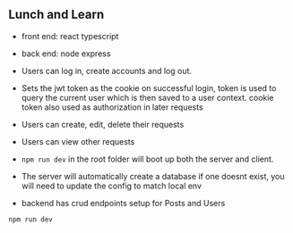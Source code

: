 ## Lunch and Learn

- front end: react typescript
- back end: node express

- Users can log in, create accounts and log out.
- Sets the jwt token as the cookie on successful login, token is used to query the current user which is then saved to a user context. cookie token also used as authorization in later requests

- Users can create, edit, delete their requests
- Users can view other requests

- `npm run dev` in the root folder will boot up both the server and client.
- The server will automatically create a database if one doesnt exist, you will need to update the config to match local env

- backend has crud endpoints setup for Posts and Users

`npm run dev`
